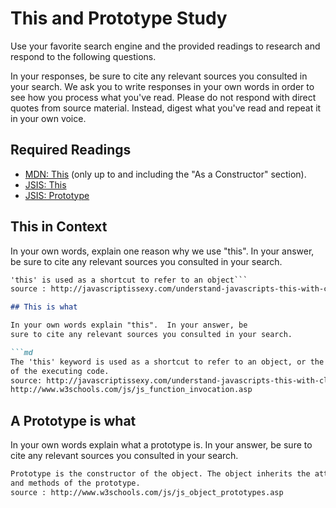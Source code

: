 # This and Prototype Study

Use your favorite search engine and the provided readings to research and
respond to the following questions.

In your responses, be sure to cite any relevant sources you consulted in your
search. We ask you to write responses in your own words in order to see how you
process what you've read. Please do not respond with direct quotes from source
material. Instead, digest what you've read and repeat it in your own voice.

## Required Readings

-   [MDN: This](https://developer.mozilla.org/en-US/docs/Web/JavaScript/Reference/Operators/this)
(only up to and including the "As a Constructor" section).
-   [JSIS: This](http://javascriptissexy.com/understand-javascripts-this-with-clarity-and-master-it/)
-   [JSIS: Prototype](http://javascriptissexy.com/javascript-prototype-in-plain-detailed-language/)

## This in Context

In your own words, explain one reason why we use "this". In your answer, be
sure to cite any relevant sources you consulted in your search.

```md
'this' is used as a shortcut to refer to an object```
source : http://javascriptissexy.com/understand-javascripts-this-with-clarity-and-master-it/

## This is what

In your own words explain "this".  In your answer, be
sure to cite any relevant sources you consulted in your search.

```md
The 'this' keyword is used as a shortcut to refer to an object, or the subject
of the executing code.
source: http://javascriptissexy.com/understand-javascripts-this-with-clarity-and-master-it/
http://www.w3schools.com/js/js_function_invocation.asp
```

## A Prototype is what

In your own words explain what a prototype is.  In your answer, be
sure to cite any relevant sources you consulted in your search.

```md
Prototype is the constructor of the object. The object inherits the attributes
and methods of the prototype.
source : http://www.w3schools.com/js/js_object_prototypes.asp
```
